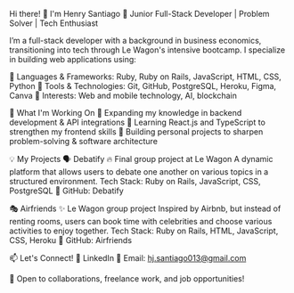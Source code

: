 Hi there! 👋 I'm Henry Santiago
🚀 Junior Full-Stack Developer | Problem Solver | Tech Enthusiast

I’m a full-stack developer with a background in business economics, transitioning into tech through Le Wagon's intensive bootcamp. I specialize in building web applications using:

🔹 Languages & Frameworks: Ruby, Ruby on Rails, JavaScript, HTML, CSS, Python
🔹 Tools & Technologies: Git, GitHub, PostgreSQL, Heroku, Figma, Canva
🔹 Interests: Web and mobile technology, AI, blockchain

🌱 What I'm Working On
🔹 Expanding my knowledge in backend development & API integrations
🔹 Learning React.js and TypeScript to strengthen my frontend skills
🔹 Building personal projects to sharpen problem-solving & software architecture

💡 My Projects
🗣 Debatify
🔥 Final group project at Le Wagon
A dynamic platform that allows users to debate one another on various topics in a structured environment.
Tech Stack: Ruby on Rails, JavaScript, CSS, PostgreSQL
🔗 GitHub: Debatify

🎭 Airfriends
✨ Le Wagon group project
Inspired by Airbnb, but instead of renting rooms, users can book time with celebrities and choose various activities to enjoy together.
Tech Stack: Ruby on Rails, HTML, JavaScript, CSS, Heroku
🔗 GitHub: Airfriends

📫 Let's Connect!
💼 LinkedIn
📧 Email: hj.santiago013@gmail.com

🚀 Open to collaborations, freelance work, and job opportunities!

